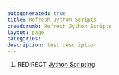 ```yaml
---
autogenerated: true
title: Refresh Jython Scripts
breadcrumb: Refresh Jython Scripts
layout: page
categories: 
description: test description
---
```


1.  REDIRECT [Jython Scripting](Jython_Scripting )
